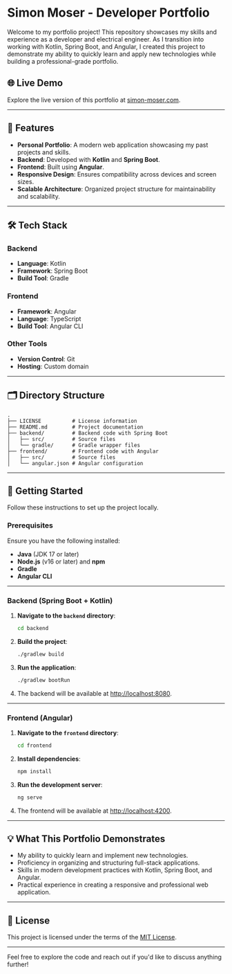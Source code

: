# Simon Moser - Developer Portfolio

Welcome to my portfolio project! This repository showcases my skills and experience as a developer and electrical engineer. As I transition into working with Kotlin, Spring Boot, and Angular, I created this project to demonstrate my ability to quickly learn and apply new technologies while building a professional-grade portfolio.

## 🌐 Live Demo

Explore the live version of this portfolio at [simon-moser.com](https://simon-moser.com).

---

## 🚀 Features

- **Personal Portfolio**: A modern web application showcasing my past projects and skills.
- **Backend**: Developed with **Kotlin** and **Spring Boot**.
- **Frontend**: Built using **Angular**.
- **Responsive Design**: Ensures compatibility across devices and screen sizes.
- **Scalable Architecture**: Organized project structure for maintainability and scalability.

---

## 🛠️ Tech Stack

### Backend
- **Language**: Kotlin
- **Framework**: Spring Boot
- **Build Tool**: Gradle

### Frontend
- **Framework**: Angular
- **Language**: TypeScript
- **Build Tool**: Angular CLI

### Other Tools
- **Version Control**: Git
- **Hosting**: Custom domain

---

## 🗂️ Directory Structure

```
.
├── LICENSE          # License information
├── README.md        # Project documentation
├── backend/         # Backend code with Spring Boot
│   ├── src/         # Source files
│   └── gradle/      # Gradle wrapper files
├── frontend/        # Frontend code with Angular
│   ├── src/         # Source files
│   └── angular.json # Angular configuration
```

---

## 🚀 Getting Started

Follow these instructions to set up the project locally.

### Prerequisites

Ensure you have the following installed:
- **Java** (JDK 17 or later)
- **Node.js** (v16 or later) and **npm**
- **Gradle**
- **Angular CLI**

---

### Backend (Spring Boot + Kotlin)

1. **Navigate to the `backend` directory**:
   ```bash
   cd backend
   ```

2. **Build the project**:
   ```bash
   ./gradlew build
   ```

3. **Run the application**:
   ```bash
   ./gradlew bootRun
   ```

4. The backend will be available at [http://localhost:8080](http://localhost:8080).

---

### Frontend (Angular)

1. **Navigate to the `frontend` directory**:
   ```bash
   cd frontend
   ```

2. **Install dependencies**:
   ```bash
   npm install
   ```

3. **Run the development server**:
   ```bash
   ng serve
   ```

4. The frontend will be available at [http://localhost:4200](http://localhost:4200).

---

## 💡 What This Portfolio Demonstrates

- My ability to quickly learn and implement new technologies.
- Proficiency in organizing and structuring full-stack applications.
- Skills in modern development practices with Kotlin, Spring Boot, and Angular.
- Practical experience in creating a responsive and professional web application.

---

## 📄 License

This project is licensed under the terms of the [MIT License](./LICENSE).

---

Feel free to explore the code and reach out if you'd like to discuss anything further!